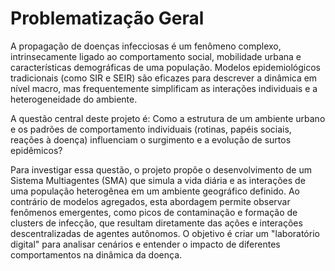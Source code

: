 # Problematização Geral
A propagação de doenças infecciosas é um fenômeno complexo, intrinsecamente ligado ao comportamento social, mobilidade urbana e características demográficas de uma população. Modelos epidemiológicos tradicionais (como SIR e SEIR) são eficazes para descrever a dinâmica em nível macro, mas frequentemente simplificam as interações individuais e a heterogeneidade do ambiente.

A questão central deste projeto é: Como a estrutura de um ambiente urbano e os padrões de comportamento individuais (rotinas, papéis sociais, reações à doença) influenciam o surgimento e a evolução de surtos epidêmicos?

Para investigar essa questão, o projeto propõe o desenvolvimento de um Sistema Multiagentes (SMA) que simula a vida diária e as interações de uma população heterogênea em um ambiente geográfico definido. Ao contrário de modelos agregados, esta abordagem permite observar fenômenos emergentes, como picos de contaminação e formação de clusters de infecção, que resultam diretamente das ações e interações descentralizadas de agentes autônomos. O objetivo é criar um "laboratório digital" para analisar cenários e entender o impacto de diferentes comportamentos na dinâmica da doença.